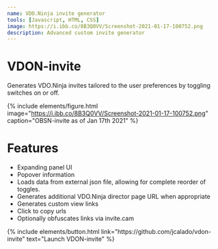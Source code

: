 ```yaml
---
name: VDO.Ninja invite generator
tools: [Javascript, HTML, CSS]
image: https://i.ibb.co/8B3Q0VV/Screenshot-2021-01-17-100752.png
description: Advanced custom invite generator
---
```


# VDON-invite

Generates VDO.Ninja invites tailored to the user preferences by toggling switches on or off. 

{% include elements/figure.html image="https://i.ibb.co/8B3Q0VV/Screenshot-2021-01-17-100752.png" caption="OBSN-invite as of Jan 17th 2021" %}

# Features

 - Expanding panel UI
 - Popover information
 - Loads data from external json file, allowing for complete reorder of toggles.
 - Generates additional VDO.Ninja director page URL when appropriate
 - Generates custom view links
 - Click to copy urls
 - Optionally obfuscates links via invite.cam

<p class="text-center">
{% include elements/button.html link="https://github.com/jcalado/vdon-invite" text="Launch VDON-invite" %}
</p>
